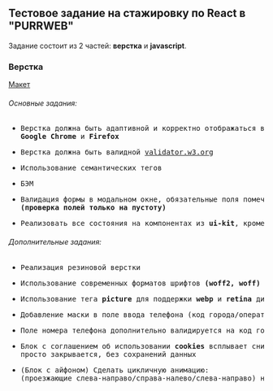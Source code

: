 ### <h2>Тестовое задание на стажировку по React в "PURRWEB"</h2>

<p>Задание состоит из 2 частей: <b>верстка</b> и <b>javascript</b>.</p>
<h3>Верстка</h3>
<a href="https://www.figma.com/file/SinVa5DhtxfjLxeMlSDRNO/%D0%A2%D0%B5%D1%81%D1%82%D0%BE%D0%B2%D0%BE%D0%B5-%D0%B7%D0%B0%D0%B4%D0%B0%D0%BD%D0%B8%D0%B5-(frontend)?t=qWNWsCLl7MOBlaG8-6" target="_blank">Макет</a>
<h6>Основные задания:</h6>
<ul>
  <li><pre>Верстка должна быть адаптивной и корректно отображаться в актуальных версиях <br><b>Google Chrome</b> и <b>Firefox</b></pre></li>
  <li><pre>Верстка должна быть валидной <a href="https://validator.w3.org/">validator.w3.org</a></pre></li>
  <li><pre>Использование семантических тегов</pre></li>
  <li><pre>БЭМ</pre></li>
  <li><pre>Валидация формы в модальном окне, обязательные поля помечены звездочкой <br><b>(проверка полей только на пустоту)</b></pre></li>
  <li><pre>Реализовать все состояния на компонентах из <b>ui-kit</b>, кроме загрузочных</pre></li>
</ul>

<h6>Дополнительные задания:</h6>
<ul>
  <li><pre>Реализация резиновой верстки</pre></li>
  <li><pre>Использование современных форматов шрифтов <b>(woff2, woff)</b></pre></li>
  <li><pre>Использование тега <b>picture</b> для поддержки <b>webp</b> и <b>retina</b> дисплеев</pre></li>
  <li><pre>Добавление маски в поле ввода телефона (код города/оператора и флаг только Российский [+7])</pre></li>
  <li><pre>Поле номера телефона дополнительно валидируется на код города/оператора и длину</pre></li>
  <li><pre>Блок с соглашением об использовании <b>cookies</b> всплывает снизу экрана и при взаимодействии с ним<br>просто закрывается, без сохранений данных</pre></li>
  <li><pre>(Блок с айфоном) Сделать цикличную анимацию:<br>(проезжающие слева-направо/справа-налево/слева-направо) надписей <b>"How Budss Works"</b></pre></li>
</ul>
